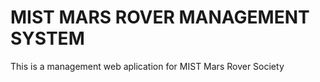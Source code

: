 # MIST MARS ROVER MANAGEMENT SYSTEM
 This is a management web aplication for MIST Mars Rover Society
